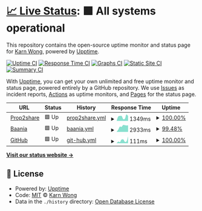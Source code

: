 # [📈 Live Status](https://upptime.karnwong.me): <!--live status--> **🟩 All systems operational**

This repository contains the open-source uptime monitor and status page for [Karn Wong](karnwong.me), powered by [Upptime](https://github.com/upptime/upptime).

[![Uptime CI](https://github.com/kahnwong/upptime/workflows/Uptime%20CI/badge.svg)](https://github.com/kahnwong/upptime/actions?query=workflow%3A%22Uptime+CI%22)
[![Response Time CI](https://github.com/kahnwong/upptime/workflows/Response%20Time%20CI/badge.svg)](https://github.com/kahnwong/upptime/actions?query=workflow%3A%22Response+Time+CI%22)
[![Graphs CI](https://github.com/kahnwong/upptime/workflows/Graphs%20CI/badge.svg)](https://github.com/kahnwong/upptime/actions?query=workflow%3A%22Graphs+CI%22)
[![Static Site CI](https://github.com/kahnwong/upptime/workflows/Static%20Site%20CI/badge.svg)](https://github.com/kahnwong/upptime/actions?query=workflow%3A%22Static+Site+CI%22)
[![Summary CI](https://github.com/kahnwong/upptime/workflows/Summary%20CI/badge.svg)](https://github.com/kahnwong/upptime/actions?query=workflow%3A%22Summary+CI%22)

With [Upptime](https://upptime.js.org), you can get your own unlimited and free uptime monitor and status page, powered entirely by a GitHub repository. We use [Issues](https://github.com/kahnwong/upptime/issues) as incident reports, [Actions](https://github.com/kahnwong/upptime/actions) as uptime monitors, and [Pages](https://upptime.karnwong.me) for the status page.

<!--start: status pages-->
<!-- This summary is generated by Upptime (https://github.com/upptime/upptime) -->
<!-- Do not edit this manually, your changes will be overwritten -->
<!-- prettier-ignore -->
| URL | Status | History | Response Time | Uptime |
| --- | ------ | ------- | ------------- | ------ |
| <img alt="" src="https://favicons.githubusercontent.com/prop2share.com" height="13"> [Prop2share](https://prop2share.com/landing) | 🟩 Up | [prop2share.yml](https://github.com/kahnwong/upptime/commits/HEAD/history/prop2share.yml) | <details><summary><img alt="Response time graph" src="./graphs/prop2share/response-time-week.png" height="20"> 1349ms</summary><br><a href="https://upptime.karnwong.me/history/prop2share"><img alt="Response time 894" src="https://img.shields.io/endpoint?url=https%3A%2F%2Fraw.githubusercontent.com%2Fkahnwong%2Fupptime%2FHEAD%2Fapi%2Fprop2share%2Fresponse-time.json"></a><br><a href="https://upptime.karnwong.me/history/prop2share"><img alt="24-hour response time 1586" src="https://img.shields.io/endpoint?url=https%3A%2F%2Fraw.githubusercontent.com%2Fkahnwong%2Fupptime%2FHEAD%2Fapi%2Fprop2share%2Fresponse-time-day.json"></a><br><a href="https://upptime.karnwong.me/history/prop2share"><img alt="7-day response time 1349" src="https://img.shields.io/endpoint?url=https%3A%2F%2Fraw.githubusercontent.com%2Fkahnwong%2Fupptime%2FHEAD%2Fapi%2Fprop2share%2Fresponse-time-week.json"></a><br><a href="https://upptime.karnwong.me/history/prop2share"><img alt="30-day response time 565" src="https://img.shields.io/endpoint?url=https%3A%2F%2Fraw.githubusercontent.com%2Fkahnwong%2Fupptime%2FHEAD%2Fapi%2Fprop2share%2Fresponse-time-month.json"></a><br><a href="https://upptime.karnwong.me/history/prop2share"><img alt="1-year response time 894" src="https://img.shields.io/endpoint?url=https%3A%2F%2Fraw.githubusercontent.com%2Fkahnwong%2Fupptime%2FHEAD%2Fapi%2Fprop2share%2Fresponse-time-year.json"></a></details> | <details><summary><a href="https://upptime.karnwong.me/history/prop2share">100.00%</a></summary><a href="https://upptime.karnwong.me/history/prop2share"><img alt="All-time uptime 100.00%" src="https://img.shields.io/endpoint?url=https%3A%2F%2Fraw.githubusercontent.com%2Fkahnwong%2Fupptime%2FHEAD%2Fapi%2Fprop2share%2Fuptime.json"></a><br><a href="https://upptime.karnwong.me/history/prop2share"><img alt="24-hour uptime 100.00%" src="https://img.shields.io/endpoint?url=https%3A%2F%2Fraw.githubusercontent.com%2Fkahnwong%2Fupptime%2FHEAD%2Fapi%2Fprop2share%2Fuptime-day.json"></a><br><a href="https://upptime.karnwong.me/history/prop2share"><img alt="7-day uptime 100.00%" src="https://img.shields.io/endpoint?url=https%3A%2F%2Fraw.githubusercontent.com%2Fkahnwong%2Fupptime%2FHEAD%2Fapi%2Fprop2share%2Fuptime-week.json"></a><br><a href="https://upptime.karnwong.me/history/prop2share"><img alt="30-day uptime 100.00%" src="https://img.shields.io/endpoint?url=https%3A%2F%2Fraw.githubusercontent.com%2Fkahnwong%2Fupptime%2FHEAD%2Fapi%2Fprop2share%2Fuptime-month.json"></a><br><a href="https://upptime.karnwong.me/history/prop2share"><img alt="1-year uptime 100.00%" src="https://img.shields.io/endpoint?url=https%3A%2F%2Fraw.githubusercontent.com%2Fkahnwong%2Fupptime%2FHEAD%2Fapi%2Fprop2share%2Fuptime-year.json"></a></details>
| <img alt="" src="https://favicons.githubusercontent.com/baania.com" height="13"> [Baania](https://baania.com) | 🟩 Up | [baania.yml](https://github.com/kahnwong/upptime/commits/HEAD/history/baania.yml) | <details><summary><img alt="Response time graph" src="./graphs/baania/response-time-week.png" height="20"> 2933ms</summary><br><a href="https://upptime.karnwong.me/history/baania"><img alt="Response time 2985" src="https://img.shields.io/endpoint?url=https%3A%2F%2Fraw.githubusercontent.com%2Fkahnwong%2Fupptime%2FHEAD%2Fapi%2Fbaania%2Fresponse-time.json"></a><br><a href="https://upptime.karnwong.me/history/baania"><img alt="24-hour response time 3547" src="https://img.shields.io/endpoint?url=https%3A%2F%2Fraw.githubusercontent.com%2Fkahnwong%2Fupptime%2FHEAD%2Fapi%2Fbaania%2Fresponse-time-day.json"></a><br><a href="https://upptime.karnwong.me/history/baania"><img alt="7-day response time 2933" src="https://img.shields.io/endpoint?url=https%3A%2F%2Fraw.githubusercontent.com%2Fkahnwong%2Fupptime%2FHEAD%2Fapi%2Fbaania%2Fresponse-time-week.json"></a><br><a href="https://upptime.karnwong.me/history/baania"><img alt="30-day response time 2995" src="https://img.shields.io/endpoint?url=https%3A%2F%2Fraw.githubusercontent.com%2Fkahnwong%2Fupptime%2FHEAD%2Fapi%2Fbaania%2Fresponse-time-month.json"></a><br><a href="https://upptime.karnwong.me/history/baania"><img alt="1-year response time 2985" src="https://img.shields.io/endpoint?url=https%3A%2F%2Fraw.githubusercontent.com%2Fkahnwong%2Fupptime%2FHEAD%2Fapi%2Fbaania%2Fresponse-time-year.json"></a></details> | <details><summary><a href="https://upptime.karnwong.me/history/baania">99.48%</a></summary><a href="https://upptime.karnwong.me/history/baania"><img alt="All-time uptime 99.97%" src="https://img.shields.io/endpoint?url=https%3A%2F%2Fraw.githubusercontent.com%2Fkahnwong%2Fupptime%2FHEAD%2Fapi%2Fbaania%2Fuptime.json"></a><br><a href="https://upptime.karnwong.me/history/baania"><img alt="24-hour uptime 96.34%" src="https://img.shields.io/endpoint?url=https%3A%2F%2Fraw.githubusercontent.com%2Fkahnwong%2Fupptime%2FHEAD%2Fapi%2Fbaania%2Fuptime-day.json"></a><br><a href="https://upptime.karnwong.me/history/baania"><img alt="7-day uptime 99.48%" src="https://img.shields.io/endpoint?url=https%3A%2F%2Fraw.githubusercontent.com%2Fkahnwong%2Fupptime%2FHEAD%2Fapi%2Fbaania%2Fuptime-week.json"></a><br><a href="https://upptime.karnwong.me/history/baania"><img alt="30-day uptime 99.88%" src="https://img.shields.io/endpoint?url=https%3A%2F%2Fraw.githubusercontent.com%2Fkahnwong%2Fupptime%2FHEAD%2Fapi%2Fbaania%2Fuptime-month.json"></a><br><a href="https://upptime.karnwong.me/history/baania"><img alt="1-year uptime 99.97%" src="https://img.shields.io/endpoint?url=https%3A%2F%2Fraw.githubusercontent.com%2Fkahnwong%2Fupptime%2FHEAD%2Fapi%2Fbaania%2Fuptime-year.json"></a></details>
| <img alt="" src="https://favicons.githubusercontent.com/github.com" height="13"> [GitHub](https://github.com/) | 🟩 Up | [git-hub.yml](https://github.com/kahnwong/upptime/commits/HEAD/history/git-hub.yml) | <details><summary><img alt="Response time graph" src="./graphs/git-hub/response-time-week.png" height="20"> 111ms</summary><br><a href="https://upptime.karnwong.me/history/git-hub"><img alt="Response time 313" src="https://img.shields.io/endpoint?url=https%3A%2F%2Fraw.githubusercontent.com%2Fkahnwong%2Fupptime%2FHEAD%2Fapi%2Fgit-hub%2Fresponse-time.json"></a><br><a href="https://upptime.karnwong.me/history/git-hub"><img alt="24-hour response time 265" src="https://img.shields.io/endpoint?url=https%3A%2F%2Fraw.githubusercontent.com%2Fkahnwong%2Fupptime%2FHEAD%2Fapi%2Fgit-hub%2Fresponse-time-day.json"></a><br><a href="https://upptime.karnwong.me/history/git-hub"><img alt="7-day response time 111" src="https://img.shields.io/endpoint?url=https%3A%2F%2Fraw.githubusercontent.com%2Fkahnwong%2Fupptime%2FHEAD%2Fapi%2Fgit-hub%2Fresponse-time-week.json"></a><br><a href="https://upptime.karnwong.me/history/git-hub"><img alt="30-day response time 121" src="https://img.shields.io/endpoint?url=https%3A%2F%2Fraw.githubusercontent.com%2Fkahnwong%2Fupptime%2FHEAD%2Fapi%2Fgit-hub%2Fresponse-time-month.json"></a><br><a href="https://upptime.karnwong.me/history/git-hub"><img alt="1-year response time 313" src="https://img.shields.io/endpoint?url=https%3A%2F%2Fraw.githubusercontent.com%2Fkahnwong%2Fupptime%2FHEAD%2Fapi%2Fgit-hub%2Fresponse-time-year.json"></a></details> | <details><summary><a href="https://upptime.karnwong.me/history/git-hub">100.00%</a></summary><a href="https://upptime.karnwong.me/history/git-hub"><img alt="All-time uptime 98.45%" src="https://img.shields.io/endpoint?url=https%3A%2F%2Fraw.githubusercontent.com%2Fkahnwong%2Fupptime%2FHEAD%2Fapi%2Fgit-hub%2Fuptime.json"></a><br><a href="https://upptime.karnwong.me/history/git-hub"><img alt="24-hour uptime 100.00%" src="https://img.shields.io/endpoint?url=https%3A%2F%2Fraw.githubusercontent.com%2Fkahnwong%2Fupptime%2FHEAD%2Fapi%2Fgit-hub%2Fuptime-day.json"></a><br><a href="https://upptime.karnwong.me/history/git-hub"><img alt="7-day uptime 100.00%" src="https://img.shields.io/endpoint?url=https%3A%2F%2Fraw.githubusercontent.com%2Fkahnwong%2Fupptime%2FHEAD%2Fapi%2Fgit-hub%2Fuptime-week.json"></a><br><a href="https://upptime.karnwong.me/history/git-hub"><img alt="30-day uptime 100.00%" src="https://img.shields.io/endpoint?url=https%3A%2F%2Fraw.githubusercontent.com%2Fkahnwong%2Fupptime%2FHEAD%2Fapi%2Fgit-hub%2Fuptime-month.json"></a><br><a href="https://upptime.karnwong.me/history/git-hub"><img alt="1-year uptime 98.45%" src="https://img.shields.io/endpoint?url=https%3A%2F%2Fraw.githubusercontent.com%2Fkahnwong%2Fupptime%2FHEAD%2Fapi%2Fgit-hub%2Fuptime-year.json"></a></details>

<!--end: status pages-->

[**Visit our status website →**](https://upptime.karnwong.me)

## 📄 License

- Powered by: [Upptime](https://github.com/upptime/upptime)
- Code: [MIT](./LICENSE) © [Karn Wong](karnwong.me)
- Data in the `./history` directory: [Open Database License](https://opendatacommons.org/licenses/odbl/1-0/)

